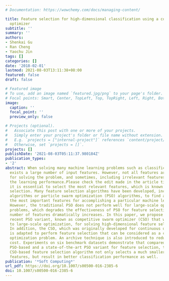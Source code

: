 ```yaml
---
# Documentation: https://wowchemy.com/docs/managing-content/

title: Feature selection for high-dimensional classification using a competitive swarm
  optimizer
subtitle: ''
summary: ''
authors:
- Shenkai Gu
- Ran Cheng
- Yaochu Jin
tags: []
categories: []
date: '2018-02-01'
lastmod: 2021-08-03T13:11:38+08:00
featured: false
draft: false

# Featured image
# To use, add an image named `featured.jpg/png` to your page's folder.
# Focal points: Smart, Center, TopLeft, Top, TopRight, Left, Right, BottomLeft, Bottom, BottomRight.
image:
  caption: ''
  focal_point: ''
  preview_only: false

# Projects (optional).
#   Associate this post with one or more of your projects.
#   Simply enter your project's folder or file name without extension.
#   E.g. `projects = ["internal-project"]` references `content/project/deep-learning/index.md`.
#   Otherwise, set `projects = []`.
projects: []
publishDate: '2021-08-03T05:11:37.980184Z'
publication_types:
- '2'
abstract: When solving many machine learning problems such as classification, there
  exists a large number of input features. However, not all features are relevant
  for solving the problem, and sometimes, including irrelevant features may deteriorate
  the learning performance.Please check the edit made in the article title Therefore,
  it is essential to select the most relevant features, which is known as feature
  selection. Many feature selection algorithms have been developed, including evolutionary
  algorithms or particle swarm optimization (PSO) algorithms, to find a subset of
  the most important features for accomplishing a particular machine learning task.
  However, the traditional PSO does not perform well for large-scale optimization
  problems, which degrades the effectiveness of PSO for feature selection when the
  number of features dramatically increases. In this paper, we propose to use a very
  recent PSO variant, known as competitive swarm optimizer (CSO) that was dedicated
  to large-scale optimization, for solving high-dimensional feature selection problems.
  In addition, the CSO, which was originally developed for continuous optimization,
  is adapted to perform feature selection that can be considered as a combinatorial
  optimization problem. An archive technique is also introduced to reduce computational
  cost. Experiments on six benchmark datasets demonstrate that compared to the canonical
  PSO-based and a state-of-the-art PSO variant for feature selection, the proposed
  CSO-based feature selection algorithm not only selects a much smaller number of
  features, but result in better classification performance as well.
publication: '*Soft Computing*'
url_pdf: https://doi.org/10.1007/s00500-016-2385-6
doi: 10.1007/s00500-016-2385-6
---
```

